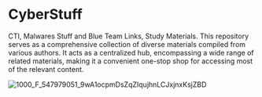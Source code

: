 # CyberStuff
CTI, Malwares Stuff and Blue Team Links, Study Materials.
This repository serves as a comprehensive collection of diverse materials compiled from various authors. It acts as a centralized hub, encompassing a wide range of related materials, making it a convenient one-stop shop for accessing most of the relevant content.

![1000_F_547979051_9wA1ocpmDsZqZIqujhnLCJxjnxKsjZBD](https://github.com/intelshare/CyberStuff/assets/139314161/819d2986-c3cb-4bc8-a0ea-a27f56dac204)
